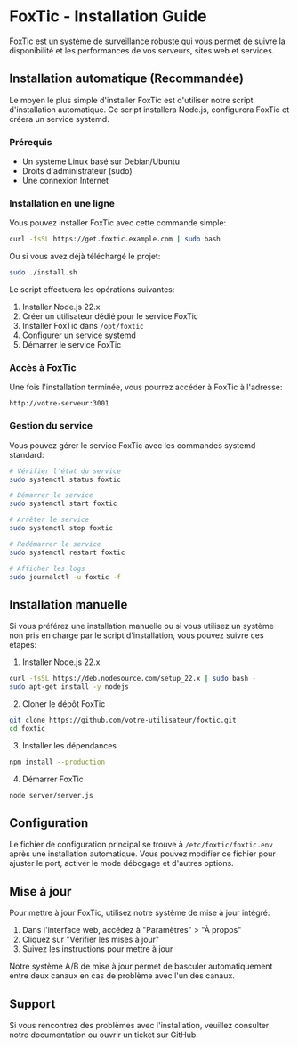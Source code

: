 # FoxTic - Installation Guide

FoxTic est un système de surveillance robuste qui vous permet de suivre la disponibilité et les performances de vos serveurs, sites web et services.

## Installation automatique (Recommandée)

Le moyen le plus simple d'installer FoxTic est d'utiliser notre script d'installation automatique. Ce script installera Node.js, configurera FoxTic et créera un service systemd.

### Prérequis

- Un système Linux basé sur Debian/Ubuntu
- Droits d'administrateur (sudo)
- Une connexion Internet

### Installation en une ligne

Vous pouvez installer FoxTic avec cette commande simple:

```bash
curl -fsSL https://get.foxtic.example.com | sudo bash
```

Ou si vous avez déjà téléchargé le projet:

```bash
sudo ./install.sh
```

Le script effectuera les opérations suivantes:
1. Installer Node.js 22.x
2. Créer un utilisateur dédié pour le service FoxTic
3. Installer FoxTic dans `/opt/foxtic`
4. Configurer un service systemd
5. Démarrer le service FoxTic

### Accès à FoxTic

Une fois l'installation terminée, vous pourrez accéder à FoxTic à l'adresse:
```
http://votre-serveur:3001
```

### Gestion du service

Vous pouvez gérer le service FoxTic avec les commandes systemd standard:

```bash
# Vérifier l'état du service
sudo systemctl status foxtic

# Démarrer le service
sudo systemctl start foxtic

# Arrêter le service
sudo systemctl stop foxtic

# Redémarrer le service
sudo systemctl restart foxtic

# Afficher les logs
sudo journalctl -u foxtic -f
```

## Installation manuelle

Si vous préférez une installation manuelle ou si vous utilisez un système non pris en charge par le script d'installation, vous pouvez suivre ces étapes:

1. Installer Node.js 22.x
```bash
curl -fsSL https://deb.nodesource.com/setup_22.x | sudo bash -
sudo apt-get install -y nodejs
```

2. Cloner le dépôt FoxTic
```bash
git clone https://github.com/votre-utilisateur/foxtic.git
cd foxtic
```

3. Installer les dépendances
```bash
npm install --production
```

4. Démarrer FoxTic
```bash
node server/server.js
```

## Configuration

Le fichier de configuration principal se trouve à `/etc/foxtic/foxtic.env` après une installation automatique. Vous pouvez modifier ce fichier pour ajuster le port, activer le mode débogage et d'autres options.

## Mise à jour

Pour mettre à jour FoxTic, utilisez notre système de mise à jour intégré:

1. Dans l'interface web, accédez à "Paramètres" > "À propos"
2. Cliquez sur "Vérifier les mises à jour"
3. Suivez les instructions pour mettre à jour

Notre système A/B de mise à jour permet de basculer automatiquement entre deux canaux en cas de problème avec l'un des canaux.

## Support

Si vous rencontrez des problèmes avec l'installation, veuillez consulter notre documentation ou ouvrir un ticket sur GitHub.